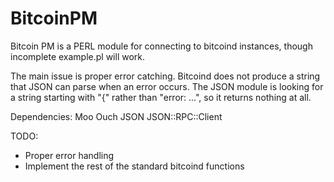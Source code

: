 # BitcoinPM
Bitcoin PM is a PERL module for connecting to bitcoind instances, though 
incomplete example.pl will work.

The main issue is proper error catching. Bitcoind does not produce a string 
that JSON can parse when an error occurs. The JSON module is looking for a 
string starting with "{" rather than "error: ...", so it returns nothing at all.

Dependencies:
Moo
Ouch
JSON
JSON::RPC::Client

TODO:
   - Proper error handling
   - Implement the rest of the standard bitcoind functions
